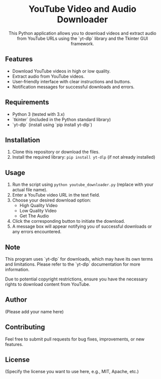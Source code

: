 <h1 align="center">YouTube Video and Audio Downloader</h1>

<p align="center">This Python application allows you to download videos and extract audio from YouTube URLs using the `yt-dlp` library and the Tkinter GUI framework.</p>

<h2>Features</h2>

<ul>
  <li>Download YouTube videos in high or low quality.</li>
  <li>Extract audio from YouTube videos.</li>
  <li>User-friendly interface with clear instructions and buttons.</li>
  <li>Notification messages for successful downloads and errors.</li>
</ul>

<h2>Requirements</h2>

<ul>
  <li>Python 3 (tested with 3.x)</li>
  <li>`tkinter` (included in the Python standard library)</li>
  <li>`yt-dlp` (install using `pip install yt-dlp`)</li>
</ul>

<h2>Installation</h2>

1. Clone this repository or download the files.
2. Install the required library: `pip install yt-dlp` (if not already installed)

<h2>Usage</h2>

1. Run the script using `python youtube_downloader.py` (replace with your actual file name).
2. Enter a YouTube video URL in the text field.
3. Choose your desired download option:
   - High Quality Video
   - Low Quality Video
   - Get The Audio
4. Click the corresponding button to initiate the download.
5. A message box will appear notifying you of successful downloads or any errors encountered.

<h2>Note</h2>

<p>This program uses `yt-dlp` for downloads, which may have its own terms and limitations. Please refer to the `yt-dlp` documentation for more information.</p>
<p>Due to potential copyright restrictions, ensure you have the necessary rights to download content from YouTube.</p>

<h2>Author</h2>

<p>(Please add your name here)</p>

<h2>Contributing</h2>

<p>Feel free to submit pull requests for bug fixes, improvements, or new features.</p>

<h2>License</h2>

<p>(Specify the license you want to use here, e.g., MIT, Apache, etc.)</p>
